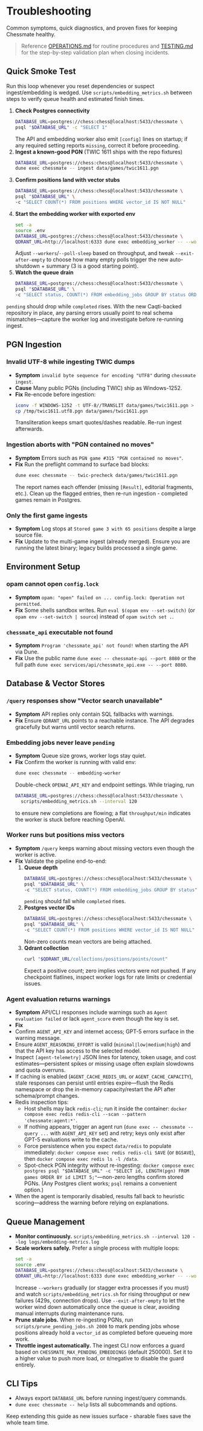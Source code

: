 # Troubleshooting

Common symptoms, quick diagnostics, and proven fixes for keeping Chessmate healthy.

> Reference [OPERATIONS.md](OPERATIONS.md) for routine procedures and [TESTING.md](TESTING.md) for the step-by-step validation plan when closing incidents.

## Quick Smoke Test
Run this loop whenever you reset dependencies or suspect ingest/embedding is wedged. Use
`scripts/embedding_metrics.sh` between steps to verify queue health and estimated finish times.

1. **Check Postgres connectivity**
   ```sh
   DATABASE_URL=postgres://chess:chess@localhost:5433/chessmate \
   psql "$DATABASE_URL" -c "SELECT 1"
   ```
   The API and embedding worker also emit `[config]` lines on startup; if any required setting reports `missing`, correct it before proceeding.
2. **Ingest a known-good PGN** (TWIC 1611 ships with the repo fixtures)
   ```sh
   DATABASE_URL=postgres://chess:chess@localhost:5433/chessmate \
   dune exec chessmate -- ingest data/games/twic1611.pgn
   ```
3. **Confirm positions land with vector stubs**
   ```sh
   DATABASE_URL=postgres://chess:chess@localhost:5433/chessmate \
   psql "$DATABASE_URL" \
   -c "SELECT COUNT(*) FROM positions WHERE vector_id IS NOT NULL"
   ```
4. **Start the embedding worker with exported env**
   ```sh
   set -a
   source .env
   DATABASE_URL=postgres://chess:chess@localhost:5433/chessmate \
   QDRANT_URL=http://localhost:6333 dune exec embedding_worker -- --workers 3 --poll-sleep 1.0 --exit-after-empty 3
   ```
   Adjust `--workers`/`--poll-sleep` based on throughput, and tweak `--exit-after-empty` to choose how many empty polls trigger the new auto-shutdown + summary (3 is a good starting point).
5. **Watch the queue drain**
   ```sh
   DATABASE_URL=postgres://chess:chess@localhost:5433/chessmate \
   psql "$DATABASE_URL" \
   -c "SELECT status, COUNT(*) FROM embedding_jobs GROUP BY status ORDER BY status"
   ```
  `pending` should drop while `completed` rises. With the new Caqti-backed repository in place, any parsing errors usually point to real schema mismatches—capture the worker log and investigate before re-running ingest.

## PGN Ingestion

### Invalid UTF-8 while ingesting TWIC dumps
- **Symptom** `invalid byte sequence for encoding "UTF8"` during `chessmate ingest`.
- **Cause** Many public PGNs (including TWIC) ship as Windows-1252.
- **Fix** Re-encode before ingestion:
  ```sh
  iconv -f WINDOWS-1252 -t UTF-8//TRANSLIT data/games/twic1611.pgn > /tmp/twic1611.utf8.pgn
  cp /tmp/twic1611.utf8.pgn data/games/twic1611.pgn
  ```
  Transliteration keeps smart quotes/dashes readable. Re-run ingest afterwards.

### Ingestion aborts with "PGN contained no moves"
- **Symptom** Errors such as `PGN game #315 "PGN contained no moves"`.
- **Fix** Run the preflight command to surface bad blocks:
  ```sh
  dune exec chessmate -- twic-precheck data/games/twic1611.pgn
  ```
  The report names each offender (missing `[Result]`, editorial fragments, etc.). Clean up the flagged entries, then re-run ingestion - completed games remain in Postgres.

### Only the first game ingests
- **Symptom** Log stops at `Stored game 3 with 65 positions` despite a large source file.
- **Fix** Update to the multi-game ingest (already merged). Ensure you are running the latest binary; legacy builds processed a single game.

## Environment Setup

### opam cannot open `config.lock`
- **Symptom** `opam: "open" failed on ... config.lock: Operation not permitted`.
- **Fix** Some shells sandbox writes. Run `eval $(opam env --set-switch)` (or `opam env --set-switch | source`) instead of `opam switch set .`.

### `chessmate_api` executable not found
- **Symptom** `Program 'chessmate_api' not found!` when starting the API via Dune.
- **Fix** Use the public name `dune exec -- chessmate-api --port 8080` or the full path `dune exec services/api/chessmate_api.exe -- --port 8080`.

## Database & Vector Stores

### `/query` responses show "Vector search unavailable"
- **Symptom** API replies only contain SQL fallbacks with warnings.
- **Fix** Ensure `QDRANT_URL` points to a reachable instance. The API degrades gracefully but warns until vector search returns.

### Embedding jobs never leave `pending`
- **Symptom** Queue size grows, worker logs stay quiet.
- **Fix** Confirm the worker is running with valid env:
  ```sh
  dune exec chessmate -- embedding-worker
  ```
  Double-check `OPENAI_API_KEY` and endpoint settings. While triaging, run
  ```sh
  DATABASE_URL=postgres://chess:chess@localhost:5433/chessmate \
    scripts/embedding_metrics.sh --interval 120
  ```
  to ensure new completions are flowing; a flat `throughput/min` indicates the worker is stuck before reaching OpenAI.

### Worker runs but positions miss vectors
- **Symptom** `/query` keeps warning about missing vectors even though the worker is active.
- **Fix** Validate the pipeline end-to-end:
  1. **Queue depth**
     ```sh
     DATABASE_URL=postgres://chess:chess@localhost:5433/chessmate \
     psql "$DATABASE_URL" \
     -c "SELECT status, COUNT(*) FROM embedding_jobs GROUP BY status"
     ```
     `pending` should fall while `completed` rises.
  2. **Postgres vector IDs**
     ```sh
     DATABASE_URL=postgres://chess:chess@localhost:5433/chessmate \
     psql "$DATABASE_URL" \
     -c "SELECT COUNT(*) FROM positions WHERE vector_id IS NOT NULL"
     ```
     Non-zero counts mean vectors are being attached.
  3. **Qdrant collection**
     ```sh
     curl "$QDRANT_URL/collections/positions/points/count"
     ```
     Expect a positive count; zero implies vectors were not pushed.
  If any checkpoint flatlines, inspect worker logs for rate limits or credential issues.

### Agent evaluation returns warnings
- **Symptom** API/CLI responses include warnings such as `Agent evaluation failed` or lack `agent_score` even though the key is set.
- **Fix**
- Confirm `AGENT_API_KEY` and internet access; GPT-5 errors surface in the warning message.
- Ensure `AGENT_REASONING_EFFORT` is valid (`minimal|low|medium|high`) and that the API key has access to the selected model.
- Inspect `[agent-telemetry]` JSON lines for latency, token usage, and cost estimates—persistent spikes or missing usage often explain slowdowns and quota overruns.
- If caching is enabled (`AGENT_CACHE_REDIS_URL` or `AGENT_CACHE_CAPACITY`), stale responses can persist until entries expire—flush the Redis namespace or drop the in-memory capacity/restart the API after schema/prompt changes.
- Redis inspection tips:
  - Host shells may lack `redis-cli`; run it inside the container: `docker compose exec redis redis-cli --scan --pattern 'chessmate:agent:*'`.
  - If nothing appears, trigger an agent run (`dune exec -- chessmate -- query ...` with `AGENT_API_KEY` set) and retry; keys only exist after GPT-5 evaluations write to the cache.
  - Force persistence when you expect `data/redis` to populate immediately: `docker compose exec redis redis-cli SAVE` (or `BGSAVE`), then `docker compose exec redis ls -l /data`.
  - Spot-check PGN integrity without re-ingesting: `docker compose exec postgres psql "$DATABASE_URL" -c "SELECT id, LENGTH(pgn) FROM games ORDER BY id LIMIT 5;"`—non-zero lengths confirm stored PGNs. (Any Postgres client works; `psql` remains a convenient option.)
- When the agent is temporarily disabled, results fall back to heuristic scoring—address the warning before relying on explanations.

## Queue Management
- **Monitor continuously.** `scripts/embedding_metrics.sh --interval 120 --log logs/embedding-metrics.log`
- **Scale workers safely.** Prefer a single process with multiple loops:
  ```sh
  set -a
  source .env
  DATABASE_URL=postgres://chess:chess@localhost:5433/chessmate \
  QDRANT_URL=http://localhost:6333 dune exec embedding_worker -- --workers 3 --poll-sleep 1.0 --exit-after-empty 5
  ```
  Increase `--workers` gradually (or stagger extra processes if you must) and watch
  `scripts/embedding_metrics.sh` for rising throughput or new failures (429s, connection drops). Use `--exit-after-empty` to let the worker wind down automatically once the queue is clear, avoiding manual interrupts during maintenance runs.
- **Prune stale jobs.** When re-ingesting PGNs, run `scripts/prune_pending_jobs.sh 2000`
  to mark pending jobs whose positions already hold a `vector_id` as completed before
  queueing more work.
- **Throttle ingest automatically.** The ingest CLI now enforces a guard based on
  `CHESSMATE_MAX_PENDING_EMBEDDINGS` (default 250000). Set it to a higher value to push
  more load, or `0`/negative to disable the guard entirely.

## CLI Tips
- Always export `DATABASE_URL` before running ingest/query commands.
- `dune exec chessmate -- help` lists all subcommands and options.

Keep extending this guide as new issues surface - sharable fixes save the whole team time.
